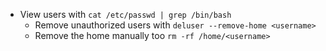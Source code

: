 - View users with `cat /etc/passwd | grep /bin/bash`
    - Remove unauthorized users with `deluser --remove-home <username>`
    - Remove the home manually too `rm -rf /home/<username>`
 
